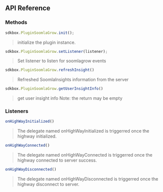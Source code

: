 ## API Reference

### Methods
```javascript
sdkbox.PluginSoomlaGrow.init();
```
>  initialize the plugin instance.

```javascript
sdkbox.PluginSoomlaGrow.setListener(listener);
```
> Set listener to listen for soomlagrow events

```javascript
sdkbox.PluginSoomlaGrow.refreshInsight()
```
>  Refreshed SoomlaInsights information from the server

```javascript
sdkbox.PluginSoomlaGrow.getUserInsightInfo()
```
>  get user insight info
>  Note: the return may be empty


### Listeners
```javascript
onHighWayInitialized()
```

>  The delegate named onHighWayInitialized is triggerred once the highway initialized.

```javascript
onHighWayConnected()
```

>  The delegate named onHighWayConnected is triggerred once the highway connected to server success.

```javascript
onHighWayDisconnected()
```

>  The delegate named onHighWayDisconnected is triggerred once the highway disconnect to server.

